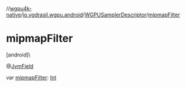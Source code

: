 //[wgpu4k-native](../../../index.md)/[io.ygdrasil.wgpu.android](../index.md)/[WGPUSamplerDescriptor](index.md)/[mipmapFilter](mipmap-filter.md)

# mipmapFilter

[android]\

@[JvmField](https://kotlinlang.org/api/core/kotlin-stdlib/kotlin.jvm/-jvm-field/index.html)

var [mipmapFilter](mipmap-filter.md): [Int](https://kotlinlang.org/api/core/kotlin-stdlib/kotlin/-int/index.html)